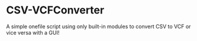 # CSV-VCFConverter
A simple onefile script using only built-in modules to convert CSV to VCF or vice versa with a GUI!
